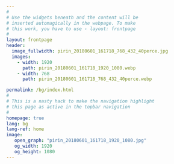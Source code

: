 ```yaml
---
#
# Use the widgets beneath and the content will be
# inserted automagically in the webpage. To make
# this work, you have to use › layout: frontpage
#
layout: frontpage
header:
  image_fullwidth: pirin_20180601_161718_768_432_40perce.jpg
  images:
    - width: 1920
      path: pirin_20180601_161718_1920_1080.webp
    - width: 768
      path: pirin_20180601_161718_768_432_40perce.webp

permalink: /bg/index.html
#
# This is a nasty hack to make the navigation highlight
# this page as active in the topbar navigation
#
homepage: true
lang: bg
lang-ref: home
image:
   open_graph: "pirin_20180601_161718_1920_1080.jpg"
   og_width: 1920
   og_height: 1080
---
```

